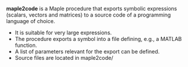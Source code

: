 **maple2code** is a Maple procedure that exports symbolic expressions (scalars, vectors and matrices) to a source code of a programming language of choice. 
- It is suitable for very large expressions. 
- The procedure exports a symbol into a file defining, e.g., a MATLAB function. 
- A list of parameters relevant for the export can be defined.
- Source files are located in maple2code/

